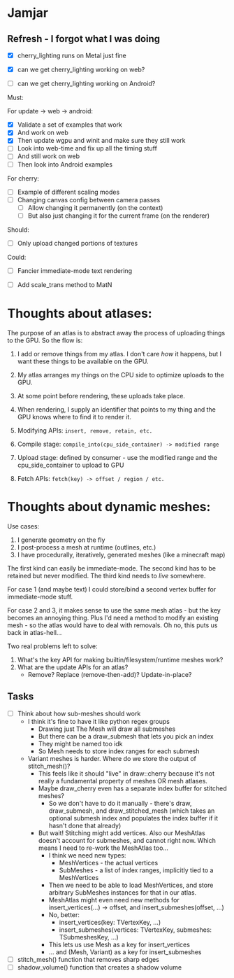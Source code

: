 # Jamjar

## Refresh - I forgot what I was doing

- [x] cherry_lighting runs on Metal just fine
- [x] can we get cherry_lighting working on web?
- [ ] can we get cherry_lighting working on Android?



Must:

For update -> web -> android:
- [x] Validate a set of examples that work
- [x] And work on web
- [x] Then update wgpu and winit and make sure they still work
- [ ] Look into web-time and fix up all the timing stuff
- [ ] And still work on web
- [ ] Then look into Android examples

For cherry:
- [ ] Example of different scaling modes
- [ ] Changing canvas config between camera passes
    - [ ] Allow changing it permanently (on the context)
    - [ ] But also just changing it for the current frame (on the renderer)

Should:
- [ ] Only upload changed portions of textures

Could:
- [ ] Fancier immediate-mode text rendering
- [ ] Add scale_trans method to MatN


# Thoughts about atlases:

The purpose of an atlas is to abstract away the process of uploading things to the GPU. So the flow is:

1. I add or remove things from my atlas. I don't care _how_ it happens, but I want these things to be available on the GPU.
2. My atlas arranges my things on the CPU side to optimize uploads to the GPU.
3. At some point before rendering, these uploads take place.
4. When rendering, I supply an identifier that points to my thing and the GPU knows where to find it to render it.

1. Modifying APIs: `insert, remove, retain, etc.`
2. Compile stage: `compile_into(cpu_side_container) -> modified range`
3. Upload stage: defined by consumer - use the modified range and the cpu_side_container to upload to GPU
4. Fetch APIs: `fetch(key) -> offset / region / etc.`

# Thoughts about dynamic meshes:

Use cases:

1.  I generate geometry on the fly
2.  I post-process a mesh at runtime (outlines, etc.)
3.  I have procedurally, iteratively, generated meshes (like a minecraft map)

The first kind can easily be immediate-mode.
The second kind has to be retained but never modified.
The third kind needs to _live_ somewhere.

For case 1 (and maybe text) I could store/bind a second vertex buffer for immediate-mode stuff.

For case 2 and 3, it makes sense to use the same mesh atlas - but the key becomes an annoying thing. Plus I'd need a method to modify an existing mesh - so the atlas would have to deal with removals. Oh no, this puts us back in atlas-hell...

Two real problems left to solve:

1.  What's the key API for making builtin/filesystem/runtime meshes work?
2.  What are the update APIs for an atlas?
    - Remove? Replace (remove-then-add)? Update-in-place?

## Tasks

- [ ] Think about how sub-meshes should work
    - I think it's fine to have it like python regex groups
        - Drawing just The Mesh will draw all submeshes
        - But there can be a draw_submesh that lets you pick an index
        - They might be named too idk
        - So Mesh needs to store index ranges for each submesh
    - Variant meshes is harder. Where do we store the output of stitch_mesh()?
        - This feels like it should "live" in draw::cherry because it's not really a fundamental property of meshes OR mesh atlases.
        - Maybe draw_cherry even has a separate index buffer for stitched meshes?
            - So we don't have to do it manually - there's draw, draw_submesh, and draw_stitched_mesh (which takes an optional submesh index and populates the index buffer if it hasn't done that already)
        - But wait! Stitching might add vertices. Also our MeshAtlas doesn't account for submeshes, and cannot right now. Which means I need to re-work the MeshAtlas too...
            - I think we need new types:
                - MeshVertices - the actual vertices
                - SubMeshes - a list of index ranges, implicitly tied to a MeshVertices
            - Then we need to be able to load MeshVertices, and store arbitrary SubMeshes instances for that in our atlas.
            - MeshAtlas might even need new methods for insert_vertices(...) -> offset, and insert_submeshes(offset, ...)
            - No, better:
                - insert_vertices(key: TVertexKey, ...)
                - insert_submeshes(vertices: TVertexKey, submeshes: TSubmeshesKey, ...)
            - This lets us use Mesh as a key for insert_vertices
            - ... and (Mesh, Variant) as a key for insert_submeshes
- [ ] stitch_mesh() function that removes sharp edges
- [ ] shadow_volume() function that creates a shadow volume
